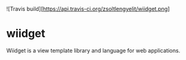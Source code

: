 ![Travis build][https://api.travis-ci.org/zsoltlengyelit/wiidget.png]

wiidget
=======

Wiidget is a view template library and language for web applications.
